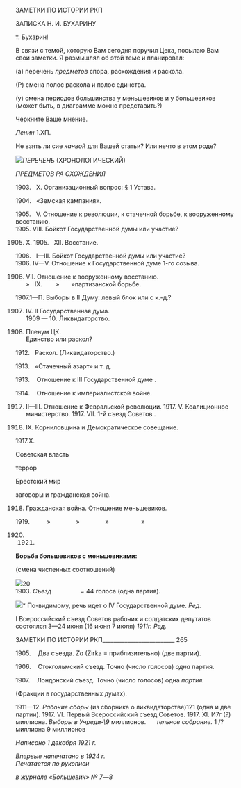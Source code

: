 ЗАМЕТКИ ПО ИСТОРИИ РКП

ЗАПИСКА Н. И. БУХАРИНУ

т. Бухарин!

В связи с темой, которую Вам сегодня поручил Цека, посылаю Вам свои заметки. Я размышлял об этой теме и планировал:

(а) перечень _предметов_ спора, расхождения и раскола.

(Р) смена полос раскола и полос единства.

(у) смена периодов большинства у меньшевиков и у большевиков (может быть, в диаграмме можно представить?)

Черкните Ваше мнение.

_Ленин_ 1.ХП.

Не взять ли сие _канвой_ для Вашей статьи? Или нечто в этом роде?

![](file:///C:/Users/bot32/AppData/Local/Temp/msohtmlclip1/01/clip_image001.png)_ПЕРЕЧЕНЬ_ (ХРОНОЛОГИЧЕСКИЙ)

_ПРЕДМЕТОВ РА СХОЖДЕНИЯ_

1903.   X. Организационный вопрос: § 1 Устава.

1904.   «Земская кампания».

1905.   V. Отношение к революции, к стачечной борьбе, к вооруженному восстанию.  
1905. VIII. Бойкот Государственной думы или участие?

1905. X.
1905.   XII. Восстание.

1906.   I—III. Бойкот Государственной думы или участие?  
1906. IV—V. Отношение к Государственной думе 1-го созыва.

1906. VII. Отношение к вооруженному восстанию.  
»   IX.        »       »партизанской борьбе.

1907.1—П. Выборы в II Думу: левый блок или с к.-д.?

1907. IV. II Государственная дума.  
1909 — 10. Ликвидаторство.

1911. Пленум ЦК.  
Единство или раскол?

1912.   Раскол. (Ликвидаторство.)

1913.   «Стачечный азарт» и т. д.

1913.    Отношение к III Государственной думе .

1914.    Отношение к империалистской войне.

1917. II—III. Отношение к Февральской революции. 1917. V. Коалиционное министерство. 1917. VII. 1-й съезд Советов .

1917. IX. Корниловщина и Демократическое совещание.

1917.Х.

Советская власть

террор

Брестский мир

заговоры и гражданская война.

1918. Гражданская война. Отношение меньшевиков.

1919.          »               »               »                   »

  

1920. 1921.

  

**Борьба большевиков с меньшевиками:**

(смена численных соотношений)

  

![](file:///C:/Users/bot32/AppData/Local/Temp/msohtmlclip1/01/clip_image001.png)20  
1903. _Съезд                 =_ 44 голоса (одна партия).

![](file:///C:/Users/bot32/AppData/Local/Temp/msohtmlclip1/01/clip_image002.png)* По-видимому, речь идет о IV Государственной думе. _Ред._

I Всероссийский съезд Советов рабочих и солдатских депутатов состоялся 3—24 июня (16 июня 7 июля) _1911г. Ред._

  

ЗАМЕТКИ ПО ИСТОРИИ РКП__________________________ 265

1905.    Два съезда. _Za_ (Zirka = приблизительно) (две партии).

1906.    Стокгольмский съезд. Точно (число голосов) _одна_ партия.

1907.    Лондонский съезд. Точно (число голосов) одна _партия._

(Фракции в государственных думах).

1911—12. _Рабочие сборы_ (из сборника о ликвидаторстве)121 (одна и две партии). 1917. VI. Первый Всероссийский съезд Советов. 1917. XI. И7г (?) миллиона. _Выборы в Учреди-\9_ миллионов.      _тельное собрание._ 1 /? миллиона 9 миллионов

_Написано 1 декабря 1921 г._

_Впервые напечатано в 1924 г.                                                             Печатается по рукописи_

_в журнале «Большевик» № 7_—_8_